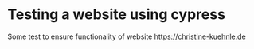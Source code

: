 # Testing a website using cypress
Some test to ensure functionality of website https://christine-kuehnle.de
